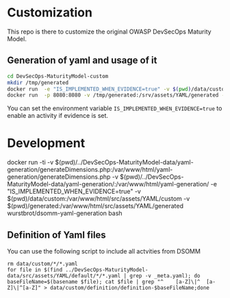 # Customization
This repo is there to customize the original OWASP DevSecOps Maturity Model.

## Generation of yaml and usage of it
```bash
cd DevSecOps-MaturityModel-custom
mkdir /tmp/generated
docker run  -e "IS_IMPLEMENTED_WHEN_EVIDENCE=true" -v $(pwd)/data/custom:/var/www/html/src/assets/YAML/custom -v /tmp/generated:/var/www/html/src/assets/YAML/generated wurstbrot/dsomm-yaml-generation
docker run  -p 8080:8080 -v /tmp/generated:/srv/assets/YAML/generated -v $(pwd)/evidence-images:/srv/assets/evidence-images wurstbrot/dsomm:latest
```
You can set the environment variable `IS_IMPLEMENTED_WHEN_EVIDENCE=true` to enable an activity if evidence is set.
 # Development
docker run -ti -v $(pwd)/../DevSecOps-MaturityModel-data/yaml-generation/generateDimensions.php:/var/www/html/yaml-generation/generateDimensions.php  -v $(pwd)/../DevSecOps-MaturityModel-data/yaml-generation/:/var/www/html/yaml-generation/  -e "IS_IMPLEMENTED_WHEN_EVIDENCE=true" -v $(pwd)/data/custom:/var/www/html/src/assets/YAML/custom -v $(pwd)/generated:/var/www/html/src/assets/YAML/generated  wurstbrot/dsomm-yaml-generation bash

## Definition of Yaml files
You can use the following script to include all actvities from DSOMM
```
rm data/custom/*/*.yaml 
for file in $(find ../DevSecOps-MaturityModel-data/src/assets/YAML/default/*/*.yaml | grep -v _meta.yaml); do baseFileName=$(basename $file); cat $file | grep "^    [a-Z]\|^  [a-Z]\|^[a-Z]" > data/custom/definition/definition-$baseFileName;done
```
